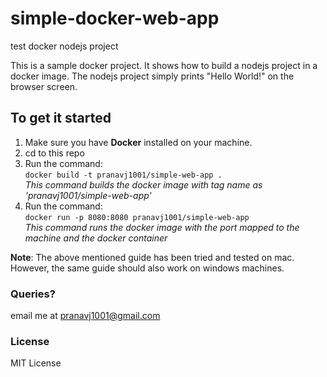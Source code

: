 # simple-docker-web-app
test docker nodejs project

This is a sample docker project. It shows how to build a nodejs project in a docker image. The nodejs project simply prints "Hello World!" on the browser screen.

## To get it started

1. Make sure you have **Docker** installed on your machine.
2. cd to this repo
3. Run the command: <br>
``` docker build -t pranavj1001/simple-web-app . ``` <br>
*This command builds the docker image with tag name as 'pranavj1001/simple-web-app'*
4. Run the command: <br>
``` docker run -p 8080:8080 pranavj1001/simple-web-app ``` <br>
*This command runs the docker image with the port mapped to the machine and the docker container*

**Note**: The above mentioned guide has been tried and tested on mac. However, the same guide should also work on windows machines.

### Queries?

email me at pranavj1001@gmail.com

### License

MIT License
